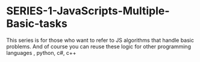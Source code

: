 # SERIES-1-JavaScripts-Multiple-Basic-tasks
This series is for those who want to refer to JS algorithms that handle basic problems.  And of course you can reuse these logic for other programming languages , python, c#, c++
